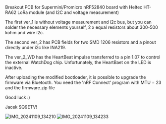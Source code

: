 Breakout PCB for Supermini/Promicro nRF52840 board with Heltec HT-RA62 LoRa module (and I2C and voltage measurement)

The first ver_1 is without voltage measurement and i2c bus, but you can solder the necessary elements yourself, 2 x equal resistors about 300-500 kohm and wire i2c.

The second ver_2 has PCB fields for two SMD 1206 resistors and a pinout directly under i2c like INA219.

The ver_2_WD has the HeartBeat impulse transferred to a pin 1.07 to control the external WatchDog chip.
Unfortunately, the HeartBaet on the LED is inactive.

After uploading the modified bootloader, it is possible to upgrade the firmware via Bluetooth.
You need the 'nRF Connect' program with MTU = 23 and the firmware.zip file

Good luck :)

Jacek SQ9ETV!

![IMG_20241109_134210](https://github.com/user-attachments/assets/9736826f-40d9-4fae-801a-4bcf4dfe69b7)
![IMG_20241109_134233](https://github.com/user-attachments/assets/51b732f3-c0c5-4e8d-bb65-0cf870212d62)
